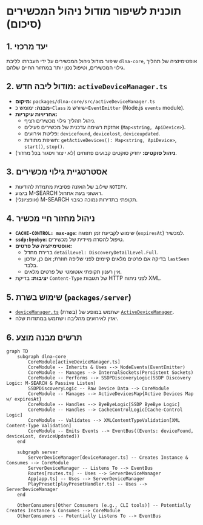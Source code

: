 # תוכנית לשיפור מודול ניהול המכשירים (סיכום)

## 1. יעד מרכזי
שיפור מודול ניהול המכשירים על ידי העברתו לליבת `dlna-core`, אופטימיזציה של תהליך גילוי המכשירים, וטיפול נכון יותר במחזור החיים שלהם.

## 2. מודול ליבה חדש: `activeDeviceManager.ts`
- **מיקום:** `packages/dlna-core/src/activeDeviceManager.ts`
- **מבנה:** ימומש כ-`Class` שיורש מ-`EventEmitter` (Node.js `events` module).
- **אחריויות עיקריות:**
    - ניהול תהליך גילוי מכשירים רציף.
    - אחזקת רשימה עדכנית של מכשירים פעילים (`Map<string, ApiDevice>`).
    - פליטת אירועים: `devicefound`, `devicelost`, `deviceupdated`.
    - חשיפת מתודות: `getActiveDevices(): Map<string, ApiDevice>`, `start()`, `stop()`.
- **ניהול סוקטים:** יחזיק סוקטים קבועים פתוחים (לא ייצור ויסגור בכל מחזור).

## 3. אסטרטגיית גילוי מכשירים
- שילוב של האזנה פסיבית מתמדת להודעות `NOTIFY`.
- ביצוע M-SEARCH ראשוני בעת אתחול.
- (אופציונלי) M-SEARCH תקופתי בתדירות נמוכה כגיבוי.

## 4. ניהול מחזור חיי מכשיר
- **`CACHE-CONTROL: max-age`:** שימוש לקביעת זמן תפוגה (`expiresAt`) למכשיר.
- **`ssdp:byebye`:** טיפול להסרה מיידית של מכשירים.
- **אופטימיזציה של פרטים:**
    - ברירת מחדל `detailLevel: DiscoveryDetailLevel.Full`.
    - בדיקה אם פרטים מלאים קיימים לפני שליפה חוזרת; אם כן, עדכון `lastSeen` בלבד.
    - אין רענון תקופתי אוטומטי של פרטים מלאים.
- **יציבות:** בדיקת `Content-Type` של תגובות HTTP לפני ניתוח XML.

## 5. שימוש בשרת (`packages/server`)
- [`deviceManager.ts`](packages/server/src/deviceManager.ts) (בשרת) ישתמש במופע של [`ActiveDeviceManager`](packages/dlna-core/src/activeDeviceManager.ts).
- יאזין לאירועים מהליבה וישתמש במתודות שלה.

## 6. תרשים מבנה מוצע

```mermaid
graph TD
    subgraph dlna-core
        CoreModule[activeDeviceManager.ts]
        CoreModule -- Inherits & Uses --> NodeEvents(EventEmitter)
        CoreModule -- Manages --> InternalSockets(Persistent Sockets)
        CoreModule -- Performs --> SSDPDiscoveryLogic(SSDP Discovery Logic: M-SEARCH & Passive Listen)
        SSDPDiscoveryLogic -- Raw Device Data --> CoreModule
        CoreModule -- Manages --> ActiveDevicesMap{Active Devices Map w/ expiresAt}
        CoreModule -- Handles --> ByeByeLogic[SSDP ByeBye Logic]
        CoreModule -- Handles --> CacheControlLogic[Cache-Control Logic]
        CoreModule -- Validates --> XMLContentTypeValidation[XML Content-Type Validation]
        CoreModule -- Emits Events --> EventBus((Events: deviceFound, deviceLost, deviceUpdated))
    end

    subgraph server
        ServerDeviceManager[deviceManager.ts] -- Creates Instance & Consumes --> CoreModule
        ServerDeviceManager -- Listens To --> EventBus
        Routes[routes.ts] -- Uses --> ServerDeviceManager
        App[app.ts] -- Uses --> ServerDeviceManager
        PlayPreset[playPresetHandler.ts] -- Uses --> ServerDeviceManager
    end

    OtherConsumers[Other Consumers (e.g., CLI tools)] -- Potentially Creates Instance & Consumes --> CoreModule
    OtherConsumers -- Potentially Listens To --> EventBus